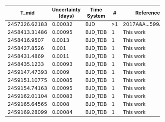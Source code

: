 |T_mid|Uncertainty (days)           |Time System|#                                            |Reference                           |
|-----|-----------------------------|-----------|---------------------------------------------|------------------------------------|
|2457326.62183|0.00032                      |BJD        |>1                                           |2017A&A...599A...3L                 |
|2458413.31486|0.00095                      |BJD_TDB    |1                                            |This work                           |
|2458416.9507|0.0013                       |BJD_TDB    |1                                            |This work                           |
|2458427.8526|0.001                        |BJD_TDB    |1                                            |This work                           |
|2458431.4869|0.0011                       |BJD_TDB    |1                                            |This work                           |
|2458435.1233|0.00093                      |BJD_TDB    |1                                            |This work                           |
|2459147.47393|0.0009                       |BJD_TDB    |1                                            |This work                           |
|2459151.10775|0.00085                      |BJD_TDB    |1                                            |This work                           |
|2459154.74163|0.00095                      |BJD_TDB    |1                                            |This work                           |
|2459162.01104|0.00083                      |BJD_TDB    |1                                            |This work                           |
|2459165.64565|0.0008                       |BJD_TDB    |1                                            |This work                           |
|2459169.28099|0.00084                      |BJD_TDB    |1                                            |This work                           |
